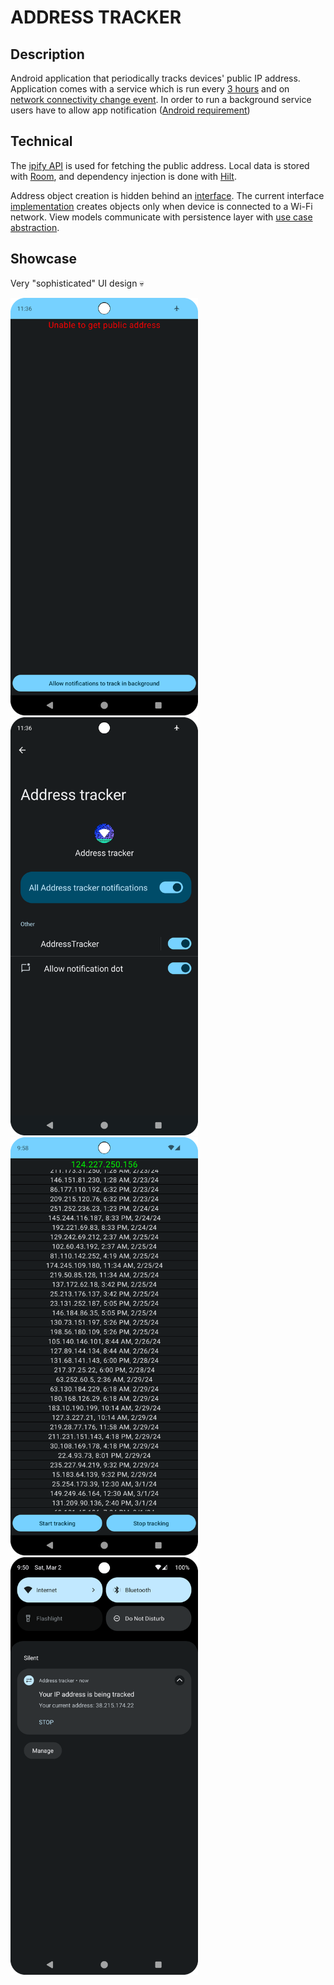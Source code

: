# ADDRESS TRACKER

## Description

Android application that periodically tracks devices' public IP address. Application comes with a service which is run every [3 hours](./app/src/main/java/com/example/addresstracker/feature_network_information/domain/Settings.kt) and on [network connectivity change event](./app/src/main/java/com/example/addresstracker/feature_network_information/background_service/receiver/AddressTrackerNetworkUpdateReceiver.kt). In order to run a background service users have to allow app notification ([Android requirement](https://developer.android.com/develop/background-work/services/foreground-services))

## Technical

The [ipify API](https://www.ipify.org/) is used for fetching the public address. Local data is stored with [Room](https://developer.android.com/jetpack/androidx/releases/room), and dependency injection is done with [Hilt](https://developer.android.com/training/dependency-injection/hilt-android).

Address object creation is hidden behind an [interface](./app/src/main/java/com/example/addresstracker/feature_network_information/domain/model/INetworkInformationFactory.kt). The current interface [implementation](./app/src/main/java/com/example/addresstracker/feature_network_information/persistence/room/factory/NetworkInformationOnlyWifiFactory.kt) creates objects only when device is connected to a Wi-Fi network. View models communicate with persistence layer with [use case abstraction](./app/src/main/java/com/example/addresstracker/feature_network_information/domain/use_case/NetworkInformationUseCases.kt).

## Showcase

Very "sophisticated" UI design 💀

<img src="./showcase/allow-notifications.png" width="300"> <img src="./showcase/settings.png" width="300">
<img src="./showcase/address-history.png" width="300"> <img src="./showcase/notification.png" width="300">
